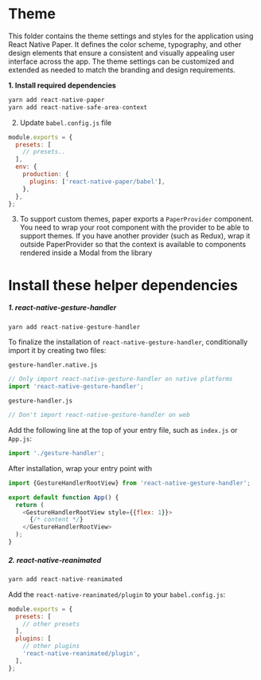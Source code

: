 # Theme

This folder contains the theme settings and styles for the application using React Native Paper. It defines the color scheme, typography, and other design elements that ensure a consistent and visually appealing user interface across the app. The theme settings can be customized and extended as needed to match the branding and design requirements.

**1. Install required dependencies**

```javascript
yarn add react-native-paper
yarn add react-native-safe-area-context
```

2. Update `babel.config.js` file

```javascript
module.exports = {
  presets: [
    // presets..
  ],
  env: {
    production: {
      plugins: ['react-native-paper/babel'],
    },
  },
};
```

3. To support custom themes, paper exports a `PaperProvider` component. You need to wrap your root component with the provider to be able to support themes. If you have another provider (such as Redux), wrap it outside PaperProvider so that the context is available to components rendered inside a Modal from the library

# Install these helper dependencies

##### 1. react-native-gesture-handler

```javascript
yarn add react-native-gesture-handler
```

To finalize the installation of `react-native-gesture-handler`, conditionally import it by creating two files:

`gesture-handler.native.js`

```javascript
// Only import react-native-gesture-handler on native platforms
import 'react-native-gesture-handler';
```

`gesture-handler.js`

```javascript
// Don't import react-native-gesture-handler on web
```

Add the following line at the top of your entry file, such as `index.js` or `App.js`:

```javascript
import './gesture-handler';
```

After installation, wrap your entry point with <GestureHandlerRootView>

```javascript
import {GestureHandlerRootView} from 'react-native-gesture-handler';

export default function App() {
  return (
    <GestureHandlerRootView style={{flex: 1}}>
      {/* content */}
    </GestureHandlerRootView>
  );
}
```

##### 2. react-native-reanimated

```javascript
yarn add react-native-reanimated
```

Add the `react-native-reanimated/plugin` to your `babel.config.js`:

```javascript
module.exports = {
  presets: [
    // other presets
  ],
  plugins: [
    // other plugins
    'react-native-reanimated/plugin',
  ],
};
```
